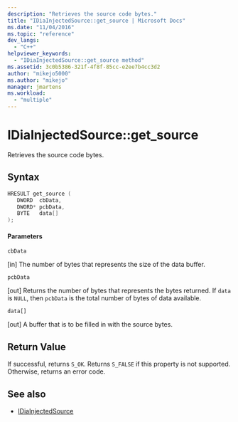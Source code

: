 ```yaml
---
description: "Retrieves the source code bytes."
title: "IDiaInjectedSource::get_source | Microsoft Docs"
ms.date: "11/04/2016"
ms.topic: "reference"
dev_langs:
  - "C++"
helpviewer_keywords:
  - "IDiaInjectedSource::get_source method"
ms.assetid: 3c0b5386-321f-4f8f-85cc-e2ee7b4cc3d2
author: "mikejo5000"
ms.author: "mikejo"
manager: jmartens
ms.workload:
  - "multiple"
---
```

# IDiaInjectedSource::get_source
Retrieves the source code bytes.

## Syntax

```C++
HRESULT get_source ( 
   DWORD  cbData,
   DWORD* pcbData,
   BYTE   data[]
);
```

#### Parameters
 `cbData`

[in] The number of bytes that represents the size of the data buffer.

 `pcbData`

[out] Returns the number of bytes that represents the bytes returned. If `data` is `NULL`, then `pcbData` is the total number of bytes of data available.

 `data[]`

[out] A buffer that is to be filled in with the source bytes.

## Return Value
 If successful, returns `S_OK`. Returns `S_FALSE` if this property is not supported. Otherwise, returns an error code.

## See also
- [IDiaInjectedSource](../../debugger/debug-interface-access/idiainjectedsource.md)
